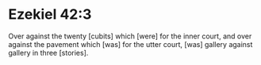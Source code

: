 # Ezekiel 42:3

Over against the twenty [cubits] which [were] for the inner court, and over against the pavement which [was] for the utter court, [was] gallery against gallery in three [stories].